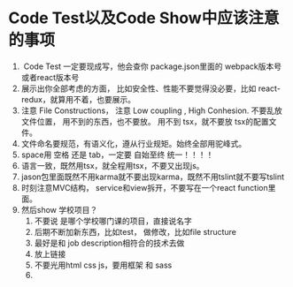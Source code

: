 # Code Test以及Code Show中应该注意的事项

1. ​	Code Test 一定要现成写，他会查你 package.json里面的 webpack版本号 或者react版本号
2. 展示出你全部考虑的方面， 比如安全性、性能不要觉得没必要，比如 react-redux，就算用不着，也要展示。
3. 注意 File Constructions， 注意 Low coupling , High Conhesion. 不要乱放文件位置， 用不到的东西，也不要放。 用不到 tsx，就不要放 tsx的配置文件。
4. 文件命名要规范，有语义化，遵从行业规矩。始终全部用驼峰式。
5.  space用 空格 还是 tab，一定要 自始至终 统一！！！！
6. 语言一致，既然用tsx，就全程用tsx，不要又出现js。
7. jason包里面既然不用karma就不要出现karma，既然不用tslint就不要写tslint
8. 时刻注意MVC结构， service和view拆开，不要写在一个react function里面。
9. 然后show 学校项目？
   1. 不要说 是哪个学校哪门课的项目，直接说名字
   2. 后期不断加新东西，比如test， 做修改，比如file structure
   3. 最好是和 job description相符合的技术去做
   4. 放上链接
   5. 不要光用html css js，要用框架 和 sass
   6. 